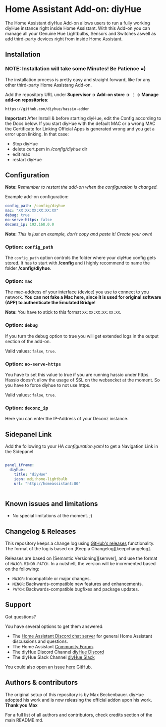 # Home Assistant Add-on: diyHue

The Home Assistant diyHue Add-on allows users to run a fully working diyHue instance right inside Home Assistant. With this Add-on you can manage all your Genuine Hue Lightbulbs, Sensors and Switches aswell as add third-party devices right from inside Home Assistant.

## Installation

### NOTE: Installation will take some Minutes! Be Patience =)

The installation process is pretty easy and straight forward, like for any other third-party Home Assistang Add-on.

Add the repository URL under **Supervisor → Add-on store → ⋮ → Manage add-on repositories**:

    https://github.com/diyhue/hassio-addon


**Important** After Install & before starting diyHue, edit the Config according to the Docs below. If you start diyHue with the default MAC or a wrong MAC the Certificate for Linking Official Apps is generated wrong and you get a error upon linking.
In that case:

- Stop diyHue
- delete cert.pem in _/config/diyhue_ dir
- edit mac
- restart diyHue

## Configuration

**Note**: _Remember to restart the add-on when the configuration is changed._

Example add-on configuration:

```yaml
config_path: /config/diyhue
mac: "XX:XX:XX:XX:XX:XX"
debug: true
no-serve-https: false
deconz_ip: 192.168.0.0
```

**Note**: _This is just an example, don't copy and paste it! Create your own!_

### Option: `config_path`

The `config_path` option controls the folder where your diyHue config gets stored. It has to start with **/config** and i highly recommend to name the folder **/config/diyhue**.

### Option: `mac`

The mac-address of your interface (device) you use to connect to you network.
**You can not fake a Mac here, since it is used for original software (APP) to authenticate the Emulated Bridge!**

**Note**: You have to stick to this format `XX:XX:XX:XX:XX:XX`.

### Option: `debug`

If you turn the debug option to true you will get extended logs in the output section of the add-on.

Valid values: `false`, `true`.

### Option: `no-serve-https`

You have to set this value to true if you are running hassio under https. Hassio doesn't allow the usage of SSL on the websocket at the moment. So you have to force diyhue to not use https.

Valid values: `false`, `true`.

### Option: `deconz_ip`

Here you can enter the IP-Address of your Deconz instance.


## Sidepanel Link

Add the following to your HA _configuration.yaml_ to get a Navigation Link in the Sidepanel

```yaml

panel_iframe:
  diyhue:
    title: "diyHue"
    icon: mdi:home-lightbulb
    url: "http://homeassistant:80"
    
 ```
 

## Known issues and limitations

-    No special limitations at the moment. ;)

## Changelog & Releases

This repository keeps a change log using [GitHub's releases][releases] functionality. The format of the log is based on [Keep a Changelog][keepchangelog].

Releases are based on [Semantic Versioning][semver], and use the format of `MAJOR.MINOR.PATCH`. In a nutshell, the version will be incremented based on the following:

-    `MAJOR`: Incompatible or major changes.
-    `MINOR`: Backwards-compatible new features and enhancements.
-    `PATCH`: Backwards-compatible bugfixes and package updates.

## Support

Got questions?

You have several options to get them answered:

-    The [Home Assistant Discord chat server][discord-ha] for general Home Assistant discussions and questions.
-    The Home Assistant [Community Forum][forum].
-    The diyHue Discord Channel [diyHue Discord](https://diyhue.discourse.group)
-    The diyHue Slack Channel [diyHue Slack](https://join.slack.com/t/diyhue/shared_invite/enQtNzAwNDE1NDY2MzQxLTljNGMwZmE0OWRhNDIwM2FjOGM1ZTcxNjNmYjc5ZmE3MjZlNmNjMmUzYmRkZjhhOGNjOTc4NzA0MGVkYzE2NWM)

You could also [open an issue here](https://github.com/diyhue/hassio-adddon/issues) GitHub.


## Authors & contributors

The original setup of this repository is by Max Beckenbauer.
diyHue adopted his work and is now releasing the official addon upon his work. 
**Thank you Max**

For a full list of all authors and contributors, check credits section of the main README.md.

[discord-ha]: https://discord.gg/c5DvZ4e
[forum]: https://community.home-assistant.io
[releases]: https://github.com/diyhue/diyHue/releases

